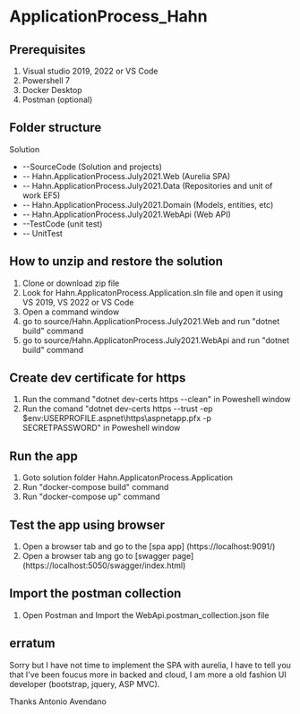# ApplicationProcess_Hahn

## Prerequisites

1. Visual studio 2019, 2022 or VS Code
2. Powershell 7
3. Docker Desktop
4. Postman (optional)

## Folder structure

Solution
* --SourceCode (Solution and projects)
*  -- Hahn.ApplicationProcess.July2021.Web (Aurelia SPA)
*  -- Hahn.ApplicationProcess.July2021.Data (Repositories and unit of work EF5)
*  -- Hahn.ApplicationProcess.July2021.Domain (Models, entities, etc)
*  -- Hahn.ApplicationProcess.July2021.WebApi (Web API)
* --TestCode (unit test)
*  -- UnitTest

## How to unzip and restore the solution

1. Clone or download zip file
2. Look for Hahn.ApplicatonProcess.Application.sln file and open it using VS 2019, VS 2022 or VS Code
3. Open a command window
4. go to source/Hahn.ApplicationProcess.July2021.Web and run "dotnet build" command
5. go to source/Hahn.ApplicatonProcess.July2021.WebApi and run "dotnet build" command

## Create dev certificate for https

1. Run the command "dotnet dev-certs https --clean" in Poweshell window
2. Run the comand "dotnet dev-certs https --trust -ep $env:USERPROFILE\.aspnet\https\aspnetapp.pfx -p SECRETPASSWORD" in Poweshell window

## Run the app

1. Goto solution folder Hahn.ApplicatonProcess.Application
2. Run "docker-compose build" command
3. Run "docker-compose up" command

## Test the app using browser

1. Open a browser tab and go to the [spa app] (https://localhost:9091/)
2. Open a browser tab ang go to [swagger page] (https://localhost:5050/swagger/index.html)

## Import the postman collection

1. Open Postman and Import the WebApi.postman_collection.json file

## erratum 

Sorry but I have not time to implement the SPA with aurelia, I have to tell you that I've been foucus more in backed and cloud, I am more a old fashion UI developer (bootstrap, jquery, ASP MVC).

Thanks
Antonio Avendano